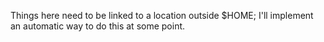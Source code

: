 Things here need to be linked to a location outside $HOME;
I'll implement an automatic way to do this at some point.
